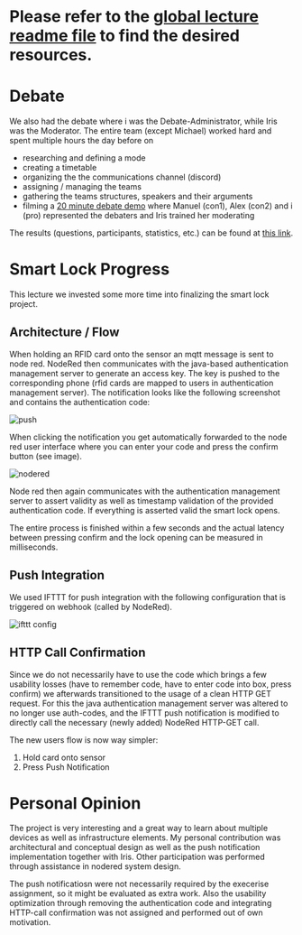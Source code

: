 # Please refer to the [global lecture readme file](https://github.com/AdaLollA/HnB-Automation/tree/develop/1%20-%20Lecture/Lecture%20Lorenz) to find the desired resources.

# Debate
We also had the debate where i was the Debate-Administrator, while Iris was the Moderator. The entire team (except Michael) worked hard and spent multiple hours the day before on

 - researching and defining a mode
 - creating a timetable
 - organizing the the communications channel (discord)
 - assigning / managing the teams
 - gathering the teams structures, speakers and their arguments
 - filming a [20 minute debate demo](https://www.youtube.com/watch?v=iGxVoLWiEhA&feature=youtu.be) where Manuel (con1), Alex (con2) and i (pro) represented the debaters and Iris trained her moderating

The results (questions, participants, statistics, etc.) can be found at [this link](https://www.loom.com/share/5df041b1f0044c17a3e1355317fa7672).

# Smart Lock Progress
This lecture we invested some more time into finalizing the smart lock project.

## Architecture / Flow
When holding an RFID card onto the sensor an mqtt message is sent to node red. NodeRed then communicates with the java-based authentication management server to generate an access key. The key is pushed to the corresponding phone (rfid cards are mapped to users in authentication management server). The notification looks like the following screenshot and contains the authentication code:

![push](push.jpg)

When clicking the notification you get automatically forwarded to the node red user interface where you can enter your code and press the confirm button (see image).

![nodered](nodered.jpg) 

Node red then again communicates with the authentication management server to assert validity as well as timestamp validation of the provided authentication code. If everything is asserted valid the smart lock opens.

The entire process is finished within a few seconds and the actual latency between pressing confirm and the lock opening can be measured in milliseconds.

## Push Integration
We used IFTTT for push integration with the following configuration that is triggered on webhook (called by NodeRed).

![ifttt config](ifttt.png)

## HTTP Call Confirmation
Since we do not necessarily have to use the code which brings a few usability losses (have to remember code, have to enter code into box, press confirm) we afterwards transitioned to the usage of a clean HTTP GET request. For this the java authentication management server was altered to no longer use auth-codes, and the IFTTT push notification is modified to directly call the necessary (newly added) NodeRed HTTP-GET call.

The new users flow is now way simpler:

1. Hold card onto sensor
2. Press Push Notification

# Personal Opinion
The project is very interesting and a great way to learn about multiple devices as well as infrastructure elements. My personal contribution was architectural and conceptual design as well as the push notification implementation together with Iris. Other participation was performed through assistance in nodered system design.

The push notificatiosn were not necessarily required by the execerise assignment, so it might be evaluated as extra work. Also the usability optimization through removing the authentication code and integrating HTTP-call confirmation was not assigned and performed out of own motivation.